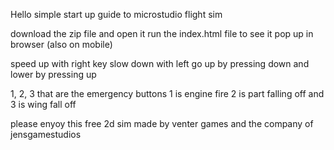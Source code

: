 Hello simple start up guide to microstudio flight sim

download the zip file and open it run the index.html file to see it pop up in browser (also on mobile)

speed up with right key slow down with left go up by pressing down and lower by pressing up

1, 2, 3
that are the emergency buttons 1 is engine fire 2 is part falling off and 3 is wing fall off

please enyoy this free 2d sim made by venter games and the company of jensgamestudios
